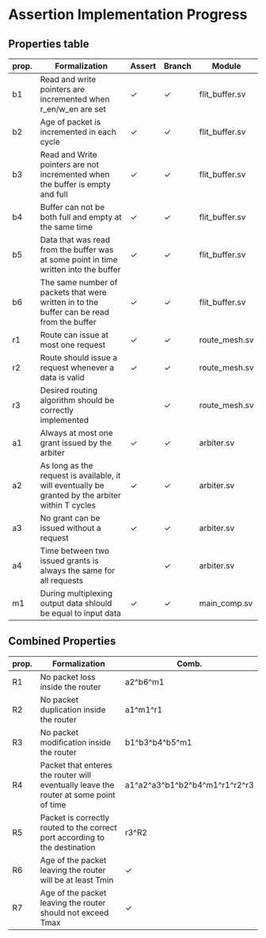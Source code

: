 # Assertion Implementation Progress

## Properties table

| prop. | Formalization  | Assert | Branch | Module |
|---|---|---|---|---|
| b1  | Read and write pointers are incremented when r_en/w_en are set | ✓  | ✓ | flit_buffer.sv |
| b2  | Age of packet is incremented in each cycle |  ✓ | ✓ | flit_buffer.sv |
| b3 | Read and Write pointers are not incremented when the buffer is empty and full | ✓ | ✓ | flit_buffer.sv |
|  b4  | Buffer can not be both full and empty at the same time |  ✓ | ✓ | flit_buffer.sv |
|  b5  | Data that was read from the buffer was at some point in time written into the buffer | ✓ | ✓ | flit_buffer.sv |
|  b6  | The same number of packets that were written in to the buffer can be read from the buffer | ✓   | ✓ | flit_buffer.sv |
|  r1  |  Route can issue at most one request | ✓ | ✓ | route_mesh.sv |
|  r2  | Route should issue a request whenever a data is valid |  ✓  | ✓ | route_mesh.sv |
|  r3  | Desired routing algorithm should be correctly implemented |    | ✓ | route_mesh.sv |
|  a1  | Always at most one grant issued by the arbiter | ✓ | ✓ | arbiter.sv |
|  a2  | As long as the request is available, it will eventually be granted by the arbiter within T cycles | ✓ | ✓ | arbiter.sv |
|  a3  | No grant can be issued without a request | ✓ | ✓ | arbiter.sv |
|  a4  | Time between two issued grants is always the same for all requests |   | ✓ | arbiter.sv |
|  m1  | During multiplexing output data shlould be equal to input data | ✓  | ✓ | main_comp.sv |

## Combined Properties

| prop. | Formalization  | Comb. | 
|---|---|---|
| R1 | No packet loss inside the router | a2^b6^m1 |
| R2 | No packet duplication inside the router | a1^m1^r1  |
| R3 | No packet modification inside the router  | b1^b3^b4^b5^m1  |
| R4 | Packet that enteres the router will eventually leave the router at some point of time  | a1^a2^a3^b1^b2^b4^m1^r1^r2^r3 |
| R5 | Packet is correctly routed to the correct port according to the destination | r3^R2 |
| R6 | Age of the packet leaving the router will be at least Tmin | ✓  |
| R7 | Age of the packet leaving the router should not exceed Tmax  |  ✓  |


